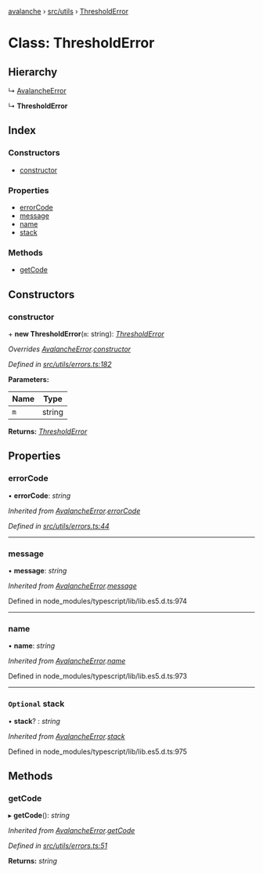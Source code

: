 [avalanche](../README.md) › [src/utils](../modules/src_utils.md) › [ThresholdError](src_utils.thresholderror.md)

# Class: ThresholdError

## Hierarchy

  ↳ [AvalancheError](src_utils.avalancheerror.md)

  ↳ **ThresholdError**

## Index

### Constructors

* [constructor](src_utils.thresholderror.md#constructor)

### Properties

* [errorCode](src_utils.thresholderror.md#errorcode)
* [message](src_utils.thresholderror.md#message)
* [name](src_utils.thresholderror.md#name)
* [stack](src_utils.thresholderror.md#optional-stack)

### Methods

* [getCode](src_utils.thresholderror.md#getcode)

## Constructors

###  constructor

\+ **new ThresholdError**(`m`: string): *[ThresholdError](src_utils.thresholderror.md)*

*Overrides [AvalancheError](src_utils.avalancheerror.md).[constructor](src_utils.avalancheerror.md#constructor)*

*Defined in [src/utils/errors.ts:182](https://github.com/ava-labs/avalanchejs/blob/ae78dee/src/utils/errors.ts#L182)*

**Parameters:**

Name | Type |
------ | ------ |
`m` | string |

**Returns:** *[ThresholdError](src_utils.thresholderror.md)*

## Properties

###  errorCode

• **errorCode**: *string*

*Inherited from [AvalancheError](src_utils.avalancheerror.md).[errorCode](src_utils.avalancheerror.md#errorcode)*

*Defined in [src/utils/errors.ts:44](https://github.com/ava-labs/avalanchejs/blob/ae78dee/src/utils/errors.ts#L44)*

___

###  message

• **message**: *string*

*Inherited from [AvalancheError](src_utils.avalancheerror.md).[message](src_utils.avalancheerror.md#message)*

Defined in node_modules/typescript/lib/lib.es5.d.ts:974

___

###  name

• **name**: *string*

*Inherited from [AvalancheError](src_utils.avalancheerror.md).[name](src_utils.avalancheerror.md#name)*

Defined in node_modules/typescript/lib/lib.es5.d.ts:973

___

### `Optional` stack

• **stack**? : *string*

*Inherited from [AvalancheError](src_utils.avalancheerror.md).[stack](src_utils.avalancheerror.md#optional-stack)*

Defined in node_modules/typescript/lib/lib.es5.d.ts:975

## Methods

###  getCode

▸ **getCode**(): *string*

*Inherited from [AvalancheError](src_utils.avalancheerror.md).[getCode](src_utils.avalancheerror.md#getcode)*

*Defined in [src/utils/errors.ts:51](https://github.com/ava-labs/avalanchejs/blob/ae78dee/src/utils/errors.ts#L51)*

**Returns:** *string*
